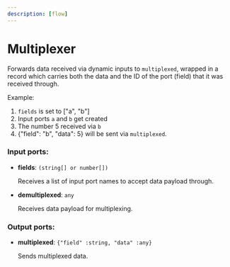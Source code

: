 ```yaml
---
description: [flow]
---
```


# Multiplexer

Forwards data received via dynamic inputs to `multiplexed`, wrapped in a record which carries both the data and the ID of the port (field) that it was received through.

Example:
1. `fields` is set to ["a", "b"]
2. Input ports `a` and `b` get created
3. The number 5 received via `b`
4. {"field": "b", "data": 5} will be sent via `multiplexed`.

### Input ports:

* __fields__: `(string[] or number[])`

    Receives a list of input port names to accept data payload through.


* __demultiplexed__: `any`

    Receives data payload for multiplexing.

### Output ports:

* __multiplexed__: `{"field" :string, "data" :any}`

    Sends multiplexed data.

